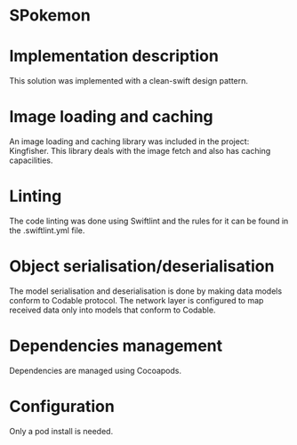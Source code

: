 # SPokemon

# Implementation description

This solution was implemented with a clean-swift design pattern.

# Image loading and caching

An image loading and caching library was included in the project: Kingfisher. This library deals with the image fetch and also has caching capacilities.

# Linting

The code linting was done using Swiftlint and the rules for it can be found in the .swiftlint.yml file.

# Object serialisation/deserialisation

The model serialisation and deserialisation is done by making data models conform to Codable protocol. The network layer is configured to map received data only into models that conform to Codable.

# Dependencies management

Dependencies are managed using Cocoapods.

# Configuration

Only a pod install is needed.
